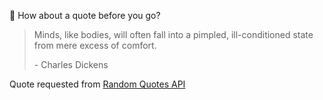 📣 How about a quote before you go?

> Minds, like bodies, will often fall into a pimpled, ill-conditioned state from mere excess of comfort.
>
> <p>- Charles Dickens</p>

Quote requested from [Random Quotes API](https://github.com/lukePeavey/quotable)
